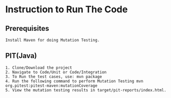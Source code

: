 # Instruction to Run The Code

## Prerequisites

    Install Maven for doing Mutation Testing.

## PIT(Java)

    1. Clone/Download the project
    2. Navigate to Code/Unit or Code/Integration 
    3. To Run the test cases, use: mvn package
    4. Run the following command to perform Mutation Testing mvn org.pitest:pitest-maven:mutationCoverage
    5. View the mutation testing results in target/pit-reports/index.html.
